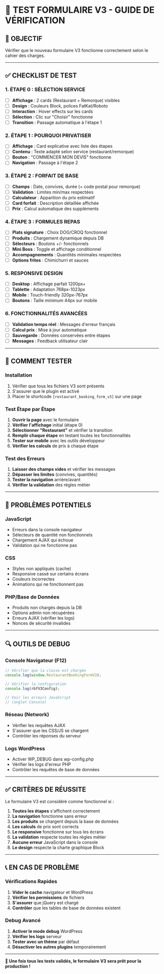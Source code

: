 # 🧪 TEST FORMULAIRE V3 - GUIDE DE VÉRIFICATION

## 🎯 **OBJECTIF**

Vérifier que le nouveau formulaire V3 fonctionne correctement selon le cahier des charges.

---

## ✅ **CHECKLIST DE TEST**

### **1. ÉTAPE 0 : SÉLECTION SERVICE**
- [ ] **Affichage** : 2 cards (Restaurant + Remorque) visibles
- [ ] **Design** : Couleurs Block, polices FatKat/Roboto
- [ ] **Interaction** : Hover effects sur les cards
- [ ] **Sélection** : Clic sur "Choisir" fonctionne
- [ ] **Transition** : Passage automatique à l'étape 1

### **2. ÉTAPE 1 : POURQUOI PRIVATISER**
- [ ] **Affichage** : Card explicative avec liste des étapes
- [ ] **Contenu** : Texte adapté selon service (restaurant/remorque)
- [ ] **Bouton** : "COMMENCER MON DEVIS" fonctionne
- [ ] **Navigation** : Passage à l'étape 2

### **3. ÉTAPE 2 : FORFAIT DE BASE**
- [ ] **Champs** : Date, convives, durée (+ code postal pour remorque)
- [ ] **Validation** : Limites min/max respectées
- [ ] **Calculateur** : Apparition du prix estimatif
- [ ] **Card forfait** : Description détaillée affichée
- [ ] **Prix** : Calcul automatique des suppléments

### **4. ÉTAPE 3 : FORMULES REPAS**
- [ ] **Plats signature** : Choix DOG/CROQ fonctionnel
- [ ] **Produits** : Chargement dynamique depuis DB
- [ ] **Sélecteurs** : Boutons +/- fonctionnels
- [ ] **Mini Boss** : Toggle et affichage conditionnel
- [ ] **Accompagnements** : Quantités minimales respectées
- [ ] **Options frites** : Chimichurri et sauces

### **5. RESPONSIVE DESIGN**
- [ ] **Desktop** : Affichage parfait 1200px+
- [ ] **Tablette** : Adaptation 768px-1023px
- [ ] **Mobile** : Touch-friendly 320px-767px
- [ ] **Boutons** : Taille minimum 44px sur mobile

### **6. FONCTIONNALITÉS AVANCÉES**
- [ ] **Validation temps réel** : Messages d'erreur français
- [ ] **Calcul prix** : Mise à jour automatique
- [ ] **Sauvegarde** : Données conservées entre étapes
- [ ] **Messages** : Feedback utilisateur clair

---

## 🔧 **COMMENT TESTER**

### **Installation**
1. Vérifier que tous les fichiers V3 sont présents
2. S'assurer que le plugin est activé
3. Placer le shortcode `[restaurant_booking_form_v3]` sur une page

### **Test Étape par Étape**
1. **Ouvrir la page** avec le formulaire
2. **Vérifier l'affichage** initial (étape 0)
3. **Sélectionner "Restaurant"** et vérifier la transition
4. **Remplir chaque étape** en testant toutes les fonctionnalités
5. **Tester sur mobile** avec les outils développeur
6. **Vérifier les calculs** de prix à chaque étape

### **Test des Erreurs**
1. **Laisser des champs vides** et vérifier les messages
2. **Dépasser les limites** (convives, quantités)
3. **Tester la navigation** arrière/avant
4. **Vérifier la validation** des règles métier

---

## 🐛 **PROBLÈMES POTENTIELS**

### **JavaScript**
- Erreurs dans la console navigateur
- Sélecteurs de quantité non fonctionnels
- Chargement AJAX qui échoue
- Validation qui ne fonctionne pas

### **CSS**
- Styles non appliqués (cache)
- Responsive cassé sur certains écrans
- Couleurs incorrectes
- Animations qui ne fonctionnent pas

### **PHP/Base de Données**
- Produits non chargés depuis la DB
- Options admin non récupérées
- Erreurs AJAX (vérifier les logs)
- Nonces de sécurité invalides

---

## 🔍 **OUTILS DE DEBUG**

### **Console Navigateur (F12)**
```javascript
// Vérifier que la classe est chargée
console.log(window.RestaurantBookingFormV3);

// Vérifier la configuration
console.log(rbfV3Config);

// Voir les erreurs JavaScript
// (onglet Console)
```

### **Réseau (Network)**
- Vérifier les requêtes AJAX
- S'assurer que les CSS/JS se chargent
- Contrôler les réponses du serveur

### **Logs WordPress**
- Activer WP_DEBUG dans wp-config.php
- Vérifier les logs d'erreur PHP
- Contrôler les requêtes de base de données

---

## ✅ **CRITÈRES DE RÉUSSITE**

Le formulaire V3 est considéré comme fonctionnel si :

1. **Toutes les étapes** s'affichent correctement
2. **La navigation** fonctionne sans erreur
3. **Les produits** se chargent depuis la base de données
4. **Les calculs** de prix sont corrects
5. **Le responsive** fonctionne sur tous les écrans
6. **La validation** respecte toutes les règles métier
7. **Aucune erreur** JavaScript dans la console
8. **Le design** respecte la charte graphique Block

---

## 📞 **EN CAS DE PROBLÈME**

### **Vérifications Rapides**
1. **Vider le cache** navigateur et WordPress
2. **Vérifier les permissions** de fichiers
3. **S'assurer** que jQuery est chargé
4. **Contrôler** que les tables de base de données existent

### **Debug Avancé**
1. **Activer le mode debug** WordPress
2. **Vérifier les logs** serveur
3. **Tester avec un thème** par défaut
4. **Désactiver les autres plugins** temporairement

---

**🎯 Une fois tous les tests validés, le formulaire V3 sera prêt pour la production !**

